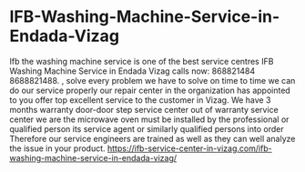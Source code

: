 # IFB-Washing-Machine-Service-in-Endada-Vizag
 Ifb the washing machine service is one of the best service centres IFB Washing Machine Service in Endada Vizag calls now: 868821484 8688821488.  , solve every problem we have to solve on time to time we can do our service properly our repair center in the organization has appointed to you offer top excellent service to the customer in Vizag.  We have 3 months warranty door-door step service center out of warranty service center we are the microwave oven must be installed by the professional or qualified person its service agent or similarly qualified persons into order Therefore our service engineers are trained as well as they can well analyze the issue in your product. https://ifb-service-center-in-vizag.com/ifb-washing-machine-service-in-endada-vizag/
